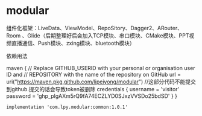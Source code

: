 # modular
组件化框架：LiveData、ViewModel、RepoSitory、Dagger2、ARouter、Room 、Glide（后期整理好后会加入TCP模块、串口模块、CMake模块、PPT视频直播通信、Push模块、zxing模块、bluetooth模块）

依赖用法

maven {
            // Replace GITHUB_USERID with your personal or organisation user ID and
            // REPOSITORY with the name of the repository on GitHub
            url = uri("https://maven.pkg.github.com/lipeiyong/modular")
            //这部分代码不能提交到github.提交的话会导致token被删除
            credentials {
                username = 'visitor'
                password = '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'
            }
        }

    implementation 'com.lpy.modular:common:1.0.1'
